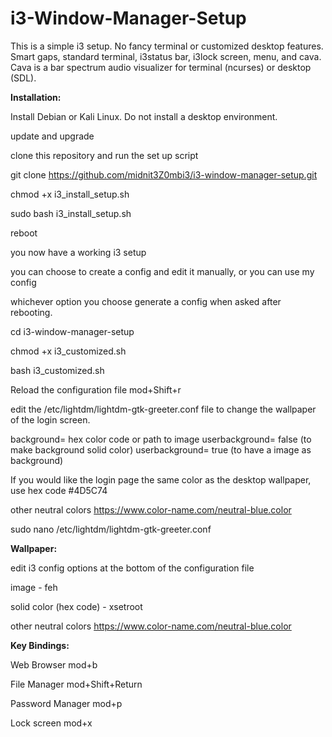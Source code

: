 # i3-Window-Manager-Setup

This is a simple i3 setup. No fancy terminal or customized desktop features. Smart gaps, standard terminal, i3status bar, i3lock screen, menu, and cava. Cava is a bar spectrum audio visualizer for terminal (ncurses) or desktop (SDL).


**Installation:**

Install Debian or Kali Linux. Do not install a desktop environment.

update and upgrade

clone this repository and run the set up script

git clone https://github.com/midnit3Z0mbi3/i3-window-manager-setup.git

chmod +x i3_install_setup.sh

sudo bash i3_install_setup.sh

reboot

you now have a working i3 setup

you can choose to create a config and edit it manually, or you can use my config

whichever option you choose generate a config when asked after rebooting.

cd i3-window-manager-setup

chmod +x i3_customized.sh

bash i3_customized.sh

Reload the configuration file mod+Shift+r

edit the /etc/lightdm/lightdm-gtk-greeter.conf file to change the wallpaper of the login screen.

background= hex color code or path to image
userbackground= false (to make background solid color)
userbackground= true (to have a image as background)

If you would like the login page the same color as the desktop wallpaper, use hex code #4D5C74 

other neutral colors https://www.color-name.com/neutral-blue.color

sudo nano /etc/lightdm/lightdm-gtk-greeter.conf

**Wallpaper:**

edit i3 config options at the bottom of the configuration file

image - feh

solid color (hex code) - xsetroot

other neutral colors https://www.color-name.com/neutral-blue.color

**Key Bindings:**

Web Browser mod+b

File Manager mod+Shift+Return  

Password Manager mod+p  

Lock screen mod+x 

